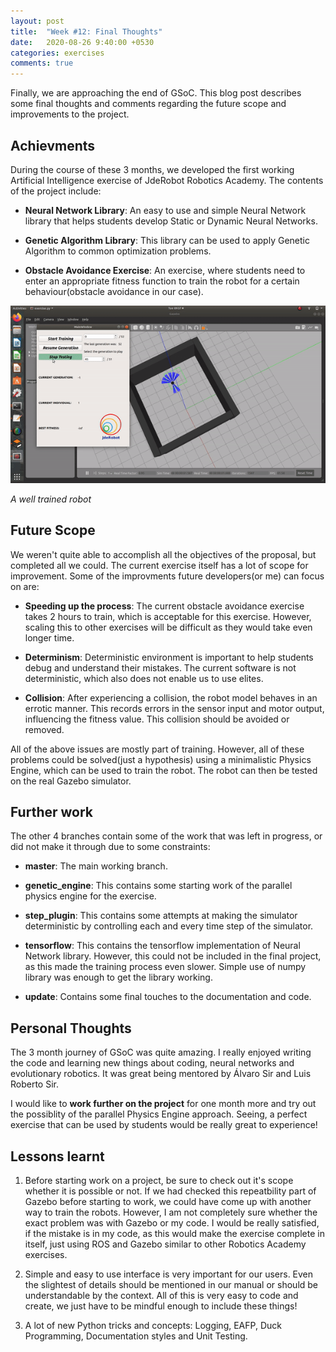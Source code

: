 ```yaml
---
layout: post
title:  "Week #12: Final Thoughts"
date:   2020-08-26 9:40:00 +0530
categories: exercises
comments: true
---
```

Finally, we are approaching the end of GSoC. This blog post describes some final thoughts and comments regarding the future scope and improvements to the project.

## Achievments
During the course of these 3 months, we developed the first working Artificial Intelligence exercise of JdeRobot Robotics Academy. The contents of the project include:

- **Neural Network Library**: An easy to use and simple Neural Network library that helps students develop Static or Dynamic Neural Networks.

- **Genetic Algorithm Library**: This library can be used to apply Genetic Algorithm to common optimization problems.

- **Obstacle Avoidance Exercise**: An exercise, where students need to enter an appropriate fitness function to train the robot for a certain behaviour(obstacle avoidance in our case).

![Good Behaviour](./../assets/gif/good.gif)

*A well trained robot*

## Future Scope
We weren't quite able to accomplish all the objectives of the proposal, but completed all we could. The current exercise itself has a lot of scope for improvement. Some of the improvments future developers(or me) can focus on are:

- **Speeding up the process**: The current obstacle avoidance exercise takes 2 hours to train, which is acceptable for this exercise. However, scaling this to other exercises will be difficult as they would take even longer time.

- **Determinism**: Deterministic environment is important to help students debug and understand their mistakes. The current software is not deterministic, which also does not enable us to use elites.

- **Collision**: After experiencing a collision, the robot model behaves in an errotic manner. This records errors in the sensor input and motor output, influencing the fitness value. This collision should be avoided or removed.

All of the above issues are mostly part of training. However, all of these problems could be solved(just a hypothesis) using a minimalistic Physics Engine, which can be used to train the robot. The robot can then be tested on the real Gazebo simulator.

## Further work
The other 4 branches contain some of the work that was left in progress, or did not make it through due to some constraints:

- **master**: The main working branch.

- **genetic_engine**: This contains some starting work of the parallel physics engine for the exercise.

- **step_plugin**: This contains some attempts at making the simulator deterministic by controlling each and every time step of the simulator.

- **tensorflow**: This contains the tensorflow implementation of Neural Network library. However, this could not be included in the final project, as this made the training process even slower. Simple use of numpy library was enough to get the library working.

- **update**: Contains some final touches to the documentation and code.

## Personal Thoughts
The 3 month journey of GSoC was quite amazing. I really enjoyed writing the code and learning new things about coding, neural networks and evolutionary robotics. It was great being mentored by Álvaro Sir and Luis Roberto Sir.

I would like to **work further on the project** for one month more and try out the possiblity of the parallel Physics Engine approach. Seeing, a perfect exercise that can be used by students would be really great to experience!

## Lessons learnt

1. Before starting work on a project, be sure to check out it's scope whether it is possible or not. If we had checked this repeatbility part of Gazebo before starting to work, we could have come up with another way to train the robots. However, I am not completely sure whether the exact problem was with Gazebo or my code. I would be really satisfied, if the mistake is in my code, as this would make the exercise complete in itself, just using ROS and Gazebo similar to other Robotics Academy exercises.

2. Simple and easy to use interface is very important for our users. Even the slightest of details should be mentioned in our manual or should be understandable by the context. All of this is very easy to code and create, we just have to be mindful enough to include these things!

3. A lot of new Python tricks and concepts: Logging, EAFP, Duck Programming, Documentation styles and Unit Testing.
